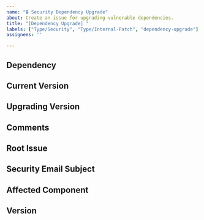 ```yaml
---
name: "🔒 Security Dependency Upgrade"
about: Create an issue for upgrading vulnerable dependencies.
title: "[Dependency Upgrade] "
labels: ["Type/Security", "Type/Internal-Patch", "dependency-upgrade"]
assignees: ''

---
```

## Dependency
<!-- Specify the dependency that needs upgrading. -->

## Current Version
<!-- What is the current version of the dependency? -->

## Upgrading Version
<!-- What version are you upgrading to? -->

## Comments
<!-- Add any additional comments or information regarding the upgrade. -->

## Root Issue
<!-- Describe the root security issue related to this dependency if applicable. -->

## Security Email Subject
<!-- What is the email subject of the security discussion? This helps link discussions for reference. -->

## Affected Component
<!-- Select the component that this dependency affects. -->

## Version
<!-- Specify the version of the affected component. -->

